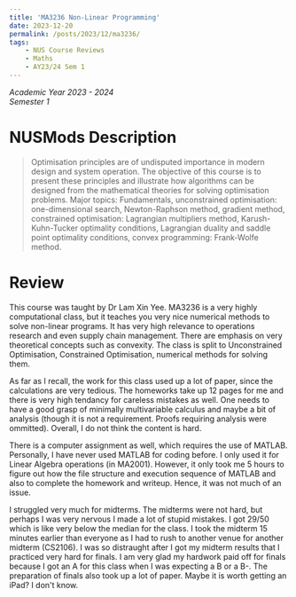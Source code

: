 ```yaml
---
title: 'MA3236 Non-Linear Programming'
date: 2023-12-20
permalink: /posts/2023/12/ma3236/
tags:
    - NUS Course Reviews
    - Maths
    - AY23/24 Sem 1
---
```


*Academic Year 2023 - 2024*  
*Semester 1*

# NUSMods Description
> Optimisation principles are of undisputed importance in modern design and system operation. The objective of this course is to present these principles and illustrate how algorithms can be designed from the mathematical theories for solving optimisation problems. Major topics: Fundamentals, unconstrained optimisation: one-dimensional search, Newton-Raphson method, gradient method, constrained optimisation: Lagrangian multipliers method, Karush-Kuhn-Tucker optimality conditions, Lagrangian duality and saddle point optimality conditions, convex programming: Frank-Wolfe method.

# Review
This course was taught by Dr Lam Xin Yee. MA3236 is a very highly computational class, but it teaches you very nice numerical methods to solve non-linear programs. It has very high relevance to operations research and even supply chain management. There are emphasis on very theoretical concepts such as convexity. The class is split to Unconstrained Optimisation, Constrained Optimisation, numerical methods for solving them. 

As far as I recall, the work for this class used up a lot of paper, since the calculations are very tedious. The homeworks take up 12 pages for me and there is very high tendancy for careless mistakes as well. One needs to have a good grasp of minimally multivariable calculus and maybe a bit of analysis (though it is not a requirement. Proofs requiring analysis were ommitted). Overall, I do not think the content is hard.

There is a computer assignment as well, which requires the use of MATLAB. Personally, I have never used MATLAB for coding before. I only used it for Linear Algebra operations (in MA2001). However, it only took me 5 hours to figure out how the file structure and execution sequence of MATLAB and also to complete the homework and writeup. Hence, it was not much of an issue.

I struggled very much for midterms. The midterms were not hard, but perhaps I was very nervous I made a lot of stupid mistakes. I got 29/50 which is like very below the median for the class. I took the midterm 15 minutes earlier than everyone as I had to rush to another venue for another midterm (CS2106). I was so distraught after I got my midterm results that I practiced very hard for finals. I am very glad my hardwork paid off for finals because I got an A for this class when I was expecting a B or a B-. The preparation of finals also took up a lot of paper. Maybe it is worth getting an iPad? I don't know.
